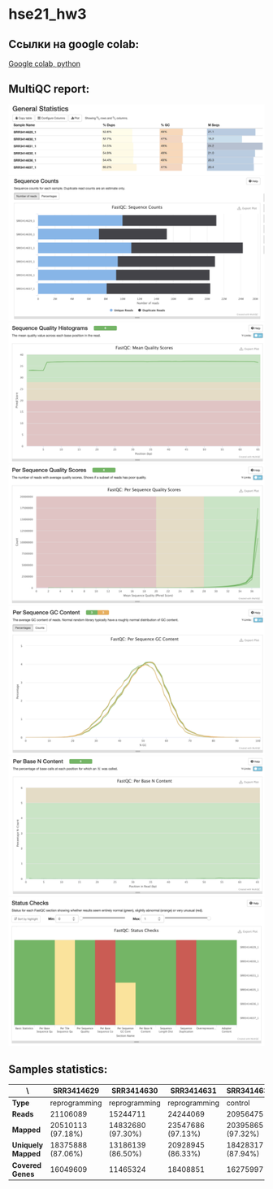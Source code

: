 # hse21_hw3
## Ссылки на google colab:
[Google colab, python](https://colab.research.google.com/drive/1SvVXprbhlzH3yp_DKVsXC3Et0TI9hAvo#scrollTo=HJOMidKiOE3n)

## MultiQC report:
![General statistics](https://github.com/IlonaGA/hse21_hw3/blob/main/Images/General_stats.png)
![Sequence counts](https://github.com/IlonaGA/hse21_hw3/blob/main/Images/Sequence_counts.png)
![Sequence quality histograms](https://github.com/IlonaGA/hse21_hw3/blob/main/Images/Sequence_quality_hist.png)
![Per sequence quality scores](https://github.com/IlonaGA/hse21_hw3/blob/main/Images/Per_sequence_quality_scores.png)
![GC content](https://github.com/IlonaGA/hse21_hw3/blob/main/Images/GC_content.png)
![N content](https://github.com/IlonaGA/hse21_hw3/blob/main/Images/N_content.png)
![Status checks](https://github.com/IlonaGA/hse21_hw3/blob/main/Images/Status_checks.png)

## Samples statistics:

\ | SRR3414629 | SRR3414630 | SRR3414631 | SRR3414635 | SRR3414636 | SRR3414637  
--- | --- | --- | --- | --- | --- | ---   
**Type** | reprogramming | reprogramming | reprogramming | control | control | control  
**Reads** | 21106089 | 15244711 | 24244069 | 20956475 | 20307147 | 20385570  
**Mapped** | 20510113 (97.18%) | 14832680 (97.30%) | 23547686 (97.13%) | 20395865 (97.32%) | 19757059 (97.29%) | 19847291 (97.36%)	  
**Uniquely Mapped** | 18375888 (87.06%) | 13186139 (86.50%) | 20928945 (86.33%) | 18428317 (87.94%) | 17825380 (87.78%) | 17844858 (87.54%)  
**Covered Genes** | 16049609 | 11465324 | 18408851 | 16275997 | 15757580 | 15736978  




 
